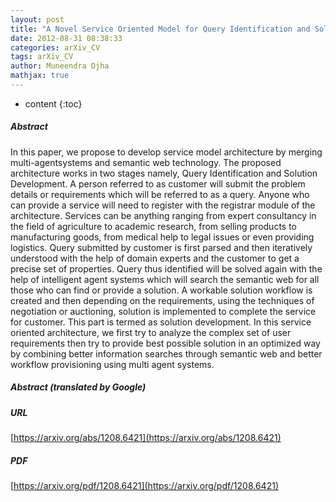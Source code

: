 ```yaml
---
layout: post
title: "A Novel Service Oriented Model for Query Identification and Solution Development using Semantic Web and Multi Agent System"
date: 2012-08-31 08:38:33
categories: arXiv_CV
tags: arXiv_CV
author: Muneendra Ojha
mathjax: true
---
```


* content
{:toc}

##### Abstract
In this paper, we propose to develop service model architecture by merging multi-agentsystems and semantic web technology. The proposed architecture works in two stages namely, Query Identification and Solution Development. A person referred to as customer will submit the problem details or requirements which will be referred to as a query. Anyone who can provide a service will need to register with the registrar module of the architecture. Services can be anything ranging from expert consultancy in the field of agriculture to academic research, from selling products to manufacturing goods, from medical help to legal issues or even providing logistics. Query submitted by customer is first parsed and then iteratively understood with the help of domain experts and the customer to get a precise set of properties. Query thus identified will be solved again with the help of intelligent agent systems which will search the semantic web for all those who can find or provide a solution. A workable solution workflow is created and then depending on the requirements, using the techniques of negotiation or auctioning, solution is implemented to complete the service for customer. This part is termed as solution development. In this service oriented architecture, we first try to analyze the complex set of user requirements then try to provide best possible solution in an optimized way by combining better information searches through semantic web and better workflow provisioning using multi agent systems.

##### Abstract (translated by Google)


##### URL
[https://arxiv.org/abs/1208.6421](https://arxiv.org/abs/1208.6421)

##### PDF
[https://arxiv.org/pdf/1208.6421](https://arxiv.org/pdf/1208.6421)

